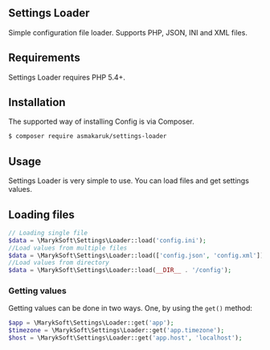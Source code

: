 ## Settings Loader
Simple configuration file loader. Supports PHP, JSON, INI and XML files.

## Requirements
Settings Loader requires PHP 5.4+.

## Installation

The supported way of installing Config is via Composer.

```sh
$ composer require asmakaruk/settings-loader
```

## Usage

Settings Loader is very simple to use. You can load files and get settings values.

## Loading files

```php
// Loading single file
$data = \MarykSoft\Settings\Loader::load('config.ini');
//Load values from multiple files
$data = \MarykSoft\Settings\Loader::load(['config.json', 'config.xml']);
//Load values from directory
$data = \MarykSoft\Settings\Loader::load(__DIR__ . '/config');
```

### Getting values

Getting values can be done in two ways. One, by using the `get()` method:

```php
$app = \MarykSoft\Settings\Loader::get('app');
$timezone = \MarykSoft\Settings\Loader::get('app.timezone');
$host = \MarykSoft\Settings\Loader::get('app.host', 'localhost');
```

